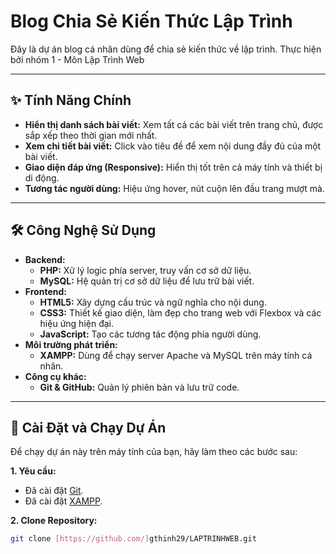 # Blog Chia Sẻ Kiến Thức Lập Trình

Đây là dự án blog cá nhân dùng để chia sẻ kiến thức về lập trình. Thực hiện bởi nhóm 1 - Môn Lập Trình Web

---

## ✨ Tính Năng Chính

* **Hiển thị danh sách bài viết:** Xem tất cả các bài viết trên trang chủ, được sắp xếp theo thời gian mới nhất.
* **Xem chi tiết bài viết:** Click vào tiêu đề để xem nội dung đầy đủ của một bài viết.
* **Giao diện đáp ứng (Responsive):** Hiển thị tốt trên cả máy tính và thiết bị di động.
* **Tương tác người dùng:** Hiệu ứng hover, nút cuộn lên đầu trang mượt mà.

---

## 🛠️ Công Nghệ Sử Dụng

* **Backend:**
    * **PHP:** Xử lý logic phía server, truy vấn cơ sở dữ liệu.
    * **MySQL:** Hệ quản trị cơ sở dữ liệu để lưu trữ bài viết.
* **Frontend:**
    * **HTML5:** Xây dựng cấu trúc và ngữ nghĩa cho nội dung.
    * **CSS3:** Thiết kế giao diện, làm đẹp cho trang web với Flexbox và các hiệu ứng hiện đại.
    * **JavaScript:** Tạo các tương tác động phía người dùng.
* **Môi trường phát triển:**
    * **XAMPP:** Dùng để chạy server Apache và MySQL trên máy tính cá nhân.
* **Công cụ khác:**
    * **Git & GitHub:** Quản lý phiên bản và lưu trữ code.

---

## 🚀 Cài Đặt và Chạy Dự Án

Để chạy dự án này trên máy tính của bạn, hãy làm theo các bước sau:

**1. Yêu cầu:**
* Đã cài đặt [Git](https://git-scm.com/).
* Đã cài đặt [XAMPP](https://www.apachefriends.org/).

**2. Clone Repository:**
```bash
git clone [https://github.com/]gthinh29/LAPTRINHWEB.git
